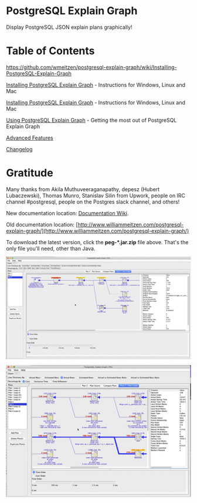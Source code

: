 # PostgreSQL Explain Graph

Display PostgreSQL JSON explain plans graphically!

# Table of Contents

https://github.com/wmeitzen/postgresql-explain-graph/wiki/Installing-PostgreSQL-Explain-Graph

[Installing PostgreSQL Explain Graph](../wiki/Installing-PostgreSQL-Explain-Graph) - Instructions for Windows, Linux and Mac

[Installing PostgreSQL Explain Graph](Installing-PostgreSQL-Explain-Graph) - Instructions for Windows, Linux and Mac

[Using PostgreSQL Explain Graph](Using-PostgreSQL-Explain-Graph) - Getting the most out of PostgreSQL Explain Graph

[Advanced Features](Advanced-Features)

[Changelog](Changelog)

# Gratitude

Many thanks from Akila Muthuveeraganapathy, depesz (Hubert Lubaczewski), Thomas Munro, Stanislav Silin from Upwork, people on IRC channel #postgresql, people on the Postgres slack channel, and others!

New documentation location: [Documentation Wiki](../../../postgresql-explain-graph/wiki).

Old documentation location: [http://www.williammeitzen.com/postgresql-explain-graph/](http://www.williammeitzen.com/postgresql-explain-graph/)

To download the latest version, click the <b>peg-*.jar.zip</b> file above.  That's the only file you'll need, other than Java.

![Time and Cost](/images/sr-time-and-cost-sliders-gif.gif)

![Expand to See Worker Info](/images/sr-workers-gif.gif)
